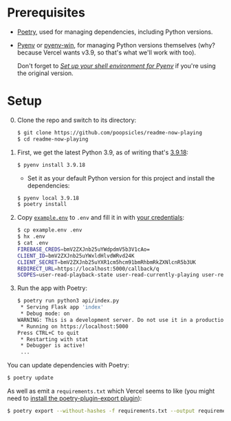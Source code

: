 # Prerequisites

- [Poetry](https://python-poetry.org/docs/#installing-with-the-official-installer), used for managing dependencies, including Python versions.
- [Pyenv](https://github.com/pyenv/pyenv#installation) or [pyenv-win](https://github.com/pyenv-win/pyenv-win/blob/master/docs/installation.md#powershell), for managing Python versions themselves (why? because Vercel wants v3.9, so that's what we'll work with too). 

  Don't forget to [_Set up your shell environment for Pyenv_](https://github.com/pyenv/pyenv#set-up-your-shell-environment-for-pyenv) if you're using the original version.

# Setup

0. Clone the repo and switch to its directory:

   ```sh
   $ git clone https://github.com/poopsicles/readme-now-playing
   $ cd readme-now-playing
   ```

1. First, we get the latest Python 3.9, as of writing that's [3.9.18](https://peps.python.org/pep-0596/):

   ```sh
   $ pyenv install 3.9.18
   ```
 
   - Set it as your default Python version for this project and install the dependencies:
 
   ```sh
   $ pyenv local 3.9.18
   $ poetry install
   ```

2. Copy [`example.env`](example.env) to `.env` and fill it in with [your credentials](DEPLOYING.md#getting-credentials):
   
   ```sh
   $ cp example.env .env
   $ hx .env
   $ cat .env
   FIREBASE_CREDS=bmV2ZXJnb25uYWdpdmV5b3V1cAo=
   CLIENT_ID=bmV2ZXJnb25uYWxldHlvdWRvd24K
   CLIENT_SECRET=bmV2ZXJnb25uYXR1cm5hcm91bmRhbmRkZXNlcnR5b3UK
   REDIRECT_URL=https://localhost:5000/callback/q
   SCOPES=user-read-playback-state user-read-currently-playing user-read-recently-played user-top-read
   ```
  
3. Run the app with Poetry:

   ```sh
   $ poetry run python3 api/index.py
    * Serving Flask app 'index'
    * Debug mode: on
   WARNING: This is a development server. Do not use it in a production deployment. Use a production WSGI server instead.
    * Running on https://localhost:5000
   Press CTRL+C to quit
    * Restarting with stat
    * Debugger is active!
    ...
   ```

You can update dependencies with Poetry:

```sh
$ poetry update
```

As well as emit a `requirements.txt` which Vercel seems to like (you might need to [install the poetry-plugin-export plugin](https://python-poetry.org/docs/plugins/#using-plugins)):

```sh
$ poetry export --without-hashes -f requirements.txt --output requirements.txt
```
